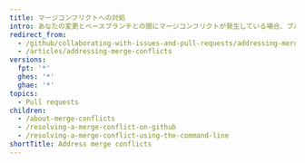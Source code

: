 ```yaml
---
title: マージコンフリクトへの対処
intro: あなたの変更とベースブランチとの間にマージコンフリクトが発生している場合、プルリクエストの変更をマージする前にマージコンフリクトに対処しなければなりません。
redirect_from:
  - /github/collaborating-with-issues-and-pull-requests/addressing-merge-conflicts/
  - /articles/addressing-merge-conflicts
versions:
  fpt: '*'
  ghes: '*'
  ghae: '*'
topics:
  - Pull requests
children:
  - /about-merge-conflicts
  - /resolving-a-merge-conflict-on-github
  - /resolving-a-merge-conflict-using-the-command-line
shortTitle: Address merge conflicts
---
```


